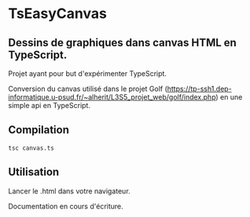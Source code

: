 # TsEasyCanvas
## Dessins de graphiques dans canvas HTML en TypeScript.

Projet ayant pour but d'expérimenter TypeScript.

Conversion du canvas utilisé dans le projet Golf (https://tp-ssh1.dep-informatique.u-psud.fr/~alherit/L3S5_projet_web/golf/index.php) en une simple api en TypeScript.

## Compilation
```
tsc canvas.ts
```

## Utilisation

Lancer le .html dans votre navigateur.

Documentation en cours d'écriture.
